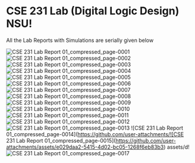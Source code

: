 # CSE 231 Lab (Digital Logic Design) NSU!
All the Lab Reports with Simulations are serially given below 

![CSE 231 Lab Report 01_compressed_page-0001](https://github.com/user-attachments/assets/6f81d56c-8351-4989-8ac5-446792c9d306)
![CSE 231 Lab Report 01_compressed_page-0002](https://github.com/user-attachments/assets/eb6868e4-b72e-430c-ac14-e726bb4658a0)
![CSE 231 Lab Report 01_compressed_page-0003](https://github.com/user-attachments/assets/07367c24-89e6-42da-86be-50d398a637fc)
![CSE 231 Lab Report 01_compressed_page-0004](https://github.com/user-attachments/assets/dfa26139-874c-47ff-b38c-cda4baa15e61)
![CSE 231 Lab Report 01_compressed_page-0005](https://github.com/user-attachments/assets/cd34561b-0a9c-4315-9872-5937b29c7b0d)
![CSE 231 Lab Report 01_compressed_page-0006](https://github.com/user-attachments/assets/fbb2e668-47d8-4a1d-9dbb-a1f9580cae94)
![CSE 231 Lab Report 01_compressed_page-0007](https://github.com/user-attachments/assets/e9126295-b835-49f2-83de-0cebc232e420)
![CSE 231 Lab Report 01_compressed_page-0008](https://github.com/user-attachments/assets/825f3328-0914-4198-b2d2-7b1bc2cb42c0)
![CSE 231 Lab Report 01_compressed_page-0009](https://github.com/user-attachments/assets/97e32452-4191-473e-94d9-9f7fee0587cd)
![CSE 231 Lab Report 01_compressed_page-0010](https://github.com/user-attachments/assets/9d1f6774-e215-4164-82da-3bcdc14b3080)
![CSE 231 Lab Report 01_compressed_page-0011](https://github.com/user-attachments/assets/694b4d6a-9574-43f2-8369-04156b7e3ab8)
![CSE 231 Lab Report 01_compressed_page-0012](https://github.com/user-attachments/assets/5278e72d-e56e-4324-ae25-73906735b872)
![CSE 231 Lab Report 01_compressed_page-0013](https://github.com/user-attachments/assets/9f776549-cea2-4017-bfcb-deb09f9d706e)
![CSE 231 Lab Report 01_compressed_page-0014](https://github.com/user-attachments/![CSE 231 Lab Report 01_compressed_page-0015](https://github.com/user-attachments/assets/e029daa2-5415-4d02-bc05-1268f6eb83b3)
assets/d!![CSE 231 Lab Report 01_compressed_page-0017](https://github.com/user-attachments/assets/9934846e-75e0-47b5-b240-ca71611b1b7a)

